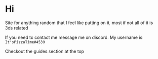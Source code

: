 # Hi


Site for anything random that I feel like putting on it, most if not all of it is 3ds related

If you need to contact me message me on discord. My username is: `It'sPizzaTime#4530`

Checkout the guides section at the top